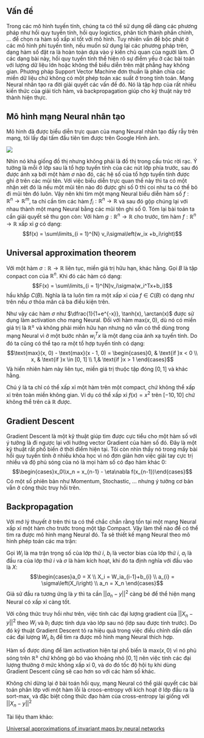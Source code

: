 ## Vấn đề
Trong các mô hình tuyến tính, chúng ta có thể sử dụng dễ dàng các phương pháp như hồi quy tuyến tính, hồi quy logictics, phân tích thành phần chính, ... để chọn ra hàm số xấp xỉ tốt với mô hình. Tuy nhiên vấn đề bộc phát ở các mô hình phi tuyến tính, nếu muốn sử dụng lại các phương pháp trên, dạng hàm số đặt ra là hoàn toàn dựa vào ý kiến chủ quan của người làm. Ở các dạng bài này, hồi quy tuyến tính thể hiện rõ sự điểm yếu ở các bài toán với lượng dữ liệu lớn hoặc không thể biểu diễn trên mặt phẳng hay không gian. Phương pháp Support Vector Machine đơn thuần là phân chia các miền dữ liệu chứ không có một phép toán xác suất ở trong tính toán. Mạng Neural nhân tạo ra đời giải quyết các vấn đề đó. Nó là tập hợp của rất nhiều kiến thức của giải tích hàm, và backpropagation giúp cho kỹ thuật này trở thành hiện thực.

## Mô hình mạng Neural nhân tạo
Mô hình đã được biểu diễn trực quan của mạng Neural nhân tạo đầy rẫy trên mạng, tôi lấy đại tấm đầu tiên tìm được trên Google Hình ảnh.

![](https://images.viblo.asia/aa53aab8-c9a8-49c2-85d3-9a958117aa65.png)

Nhìn nó khá giống đồ thị nhưng không phải là đồ thị trong cấu trúc rời rạc. Ý tưởng là mỗi ở lớp sau là tổ hợp tuyến tính của các nút lớp phía trước, sau đó được ánh xạ bởi một hàm $\sigma$ nào đó, các hệ số của tổ hợp tuyến tính được ghi ở trên các mũi tên. Với việc biểu diễn trực quan thế này thì ta có một nhận xét đó là nếu một mũi tên nào đó được ghi số 0 thì coi như ta có thể bỏ đi mũi tên đó luôn. Vậy nên khi tìm một mạng Neural biểu diễn hàm số $f: \mathbb{R}^n \to \mathbb{R}^m$, ta chỉ cần tìm các hàm $f_i: \mathbb{R}^n\to\mathbb{R}$ và sau đó gộp chúng lại với nhau thành một mạng Neural bằng các mũi tên ghi số $0$. Tóm lại bài toán ta cần giải quyết sẽ thu gọn còn: Với hàm $g: \mathbb{R}^n\to\mathbb{R}$ cho trước, tìm hàm $f: \mathbb{R}^n\to\mathbb{R}$ xấp xỉ $g$ có dạng:
$$f(x) = \sum\limits_{i = 1}^{N} v_i\sigma\left(w_ix +b_i\right)$$
## Universal approximation theorem
Với một hàm $\sigma:\mathbb{R}\to\mathbb{R}$ liên tục, miền giá trị hữu hạn, khác hằng. Gọi $B$ là tập conpact con của $\mathbb{R}^n$. Khi đó các hàm có dạng:
$$F(x) = \sum\limits_{i = 1}^{N}v_i\sigma(w_i^Tx+b_i)$$
hầu khắp $C(B)$. Nghĩa là ta luôn tìm ra một xấp xỉ của $f \in C(B)$ có dạng như trên nếu $\sigma$ thỏa mãn cả ba điều kiện trên.

Như vậy các hàm $\sigma$ như $\dfrac{1}{1+e^{-x}}, \tanh(x), \arctan(x)$ được sử dụng làm activation cho mạng Neural. Đối với hàm $\text{max}(x, 0)$, dù nó có miền giá trị là $\mathbb{R}^{\geqslant}$ và không phải miền hữu hạn nhưng nó vẫn có thể dùng trong mạng Neural vì ở một bước nhân $w_i^Tx$ là một dạng của ánh xạ tuyến tính. Do đó ta cũng có thể tạo ra một tổ hợp tuyến tính có dạng: 
$$\text{max}(x, 0) - \text{max}(x - 1, 0) = \begin{cases}0, & \text{if }x < 0 \\ x, & \text{if }x \in [0, 1] \\ 1,& \text{if }x > 1 \end{cases}$$
Và hiển nhiên hàm này liên tục, miền giá trị thuộc tập đóng $[0, 1]$ và khác hằng. 

Chú ý là ta chỉ có thể xấp xỉ một hàm trên một compact, chứ không thể xấp xỉ trên toàn miền không gian. Ví dụ có thể xấp xỉ $f(x) = x^2$ trên $[-10,10]$ chứ không thể trên cả $\mathbb{R}$ được.
## Gradient Descent
Gradient Descent là một kỹ thuật giúp tìm được cực tiểu cho một hàm số với ý tưởng là đi ngược lại với hướng vector Gradient của hàm số đó. Đây là một kỹ thuật rất phổ biến ở thời điểm hiện tại. Tôi còn nhìn thấy nó trong mấy bài hồi quy tuyến tính ở nhiều khóa học vì nó đơn giản hơn việc giải tay cực trị nhiều và độ phủ sóng của nó là mọi hàm số có đạo hàm khác 0:
$$\begin{cases}x_0\\x_n = x_{n-1} - \eta\nabla f(x_{n-1})\end{cases}$$
Có một số phiên bản như Momentum, Stochastic, ... nhưng ý tưởng cơ bản vẫn ở công thức truy hồi trên.
## Backpropagation
Với mớ lý thuyết ở trên thì ta có thể chắc chắn rằng tồn tại một mạng Neural xấp xỉ một hàm cho trước trong một tập Compact. Vậy làm thế nào để có thể tìm ra được mô hình mạng Neural đó. Ta sẽ thiết kế mạng Neural theo mô hình phép toán các ma trận:

Gọi $W_i$ là ma trận trọng số của lớp thứ $i$, $b_i$ là vector bias của lớp thứ $i$, $a_i$ là đầu ra của lớp thứ $i$ và $\sigma$ là hàm kích hoạt, khi đó ta định nghĩa với đầu vào là $X$:
$$\begin{cases}a_0 = X \\ X_i = W_ia_{i-1}+b_{i} \\ a_{i} = \sigma\left(X_i\right) \\ a_n = X_n \end{cases}$$
Giả sử đầu ra tương ứng là $y$ thì ta cần $||a_n - y||^2$ càng bé để thể hiện mạng Neural có xấp xỉ càng tốt.

Với công thức truy hồi như trên, việc tính các đại lượng gradient của $||X_n - y||^2$ theo $W_i$ và $b_i$ được tính dựa vào lớp sau nó (lớp sau được tính trước). Do đó kỹ thuật Gradient Descent tỏ ra hiệu quả trong việc điều chỉnh dần dần các đại lượng $W_i, b_i$ để tìm ra được mô hình mạng Neural thích hợp.

Hàm số được dùng để làm activation hiện tại phổ biến là $\text{max}(x, 0)$ vì nó phủ sóng trên $\mathbb{R}^{\geqslant}$ chứ không gò bó vào khoảng nhỏ $[0, 1]$ nên việc tính các đại lượng thường ở mức không xấp xỉ $0$, và do đó tốc độ hội tụ khi dùng Gradient Descent cũng sẽ cao hơn so với các hàm số khác.

Không chỉ dừng lại ở bài toán hồi quy, mạng Neural có thể giải quyết các bài toán phân lớp với một hàm lỗi là croos-entropy với kích hoạt ở lớp đầu ra là sort-max, và đặc biệt công thức đạo hàm của cross-entropy lại giống với $||X_n-y||^2$

Tài liệu tham khảo:

[Universal approximations of invariant maps by neural networks](https://arxiv.org/pdf/1804.10306.pdf)
